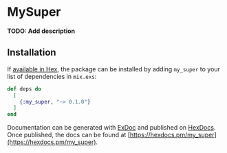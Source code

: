 # MySuper

**TODO: Add description**

## Installation

If [available in Hex](https://hex.pm/docs/publish), the package can be installed
by adding `my_super` to your list of dependencies in `mix.exs`:

```elixir
def deps do
  [
    {:my_super, "~> 0.1.0"}
  ]
end
```

Documentation can be generated with [ExDoc](https://github.com/elixir-lang/ex_doc)
and published on [HexDocs](https://hexdocs.pm). Once published, the docs can
be found at [https://hexdocs.pm/my_super](https://hexdocs.pm/my_super).

